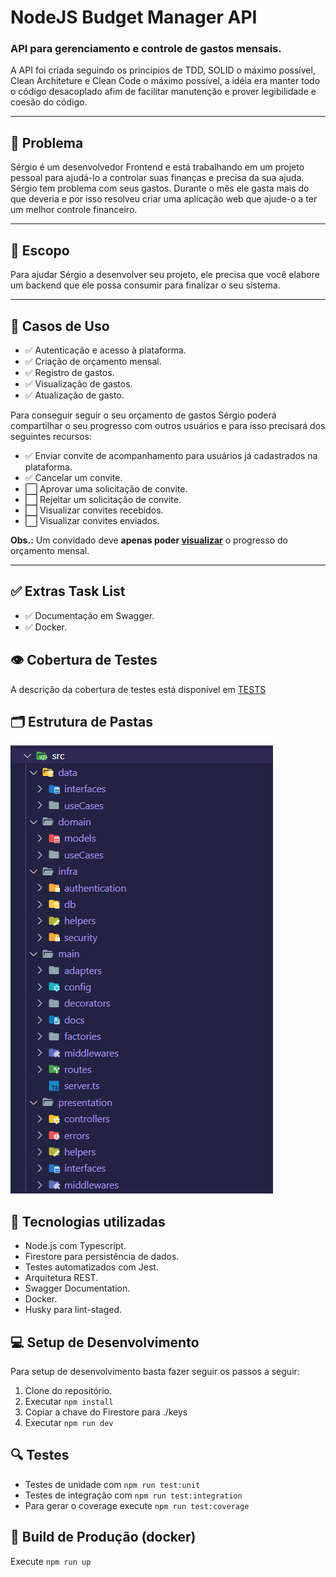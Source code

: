 # NodeJS Budget Manager API
### API para gerenciamento e controle de gastos mensais.
A API foi criada seguindo os principios de TDD, SOLID o máximo possível, Clean Architeture e Clean Code o máximo possível, a idéia era manter todo o código desacoplado afim de facilitar manutenção e prover legibilidade e coesão do código. 

---
## 🤔 Problema

Sérgio é um desenvolvedor Frontend e está trabalhando em um projeto pessoal para ajudá-lo a controlar suas finanças e precisa da sua ajuda. Sérgio tem problema com seus gastos. Durante o mês ele gasta mais do que deveria e por isso resolveu criar uma aplicação web que ajude-o a ter um melhor controle financeiro.

---

## 🚀 Escopo 

Para ajudar Sérgio a desenvolver seu projeto, ele precisa que você elabore um backend que ele possa consumir para finalizar o seu sistema.

---

## 🔎 Casos de Uso
- ✅ Autenticação e acesso à plataforma.
- ✅ Criação de orçamento mensal.
- ✅ Registro de gastos.
- ✅ Visualização de gastos.
- ✅ Atualização de gasto.

Para conseguir seguir o seu orçamento de gastos Sérgio poderá compartilhar o seu progresso com outros usuários e para isso precisará dos seguintes recursos:

- ✅ Enviar convite de acompanhamento para usuários já cadastrados na plataforma.
- ✅ Cancelar um convite.
- ⬜ Aprovar uma solicitação de convite.
- ⬜ Rejeitar um solicitação de convite.
- ⬜ Visualizar convites recebidos.
- ⬜ Visualizar convites enviados.

**Obs.:** Um convidado deve **apenas poder <u>visualizar</u>** o progresso do orçamento mensal.

---
## ✅ Extras Task List

- ✅ Documentação em Swagger.
- ✅ Docker.
## 👁️ Cobertura de Testes
A descrição da cobertura de testes está disponível em [TESTS](TESTS.md)

## 🗂️ Estrutura de Pastas
![](folder_structure.png)
## 🧱 Tecnologias utilizadas

- Node.js com Typescript.
- Firestore para persistência de dados.
- Testes automatizados com Jest.
- Arquitetura REST.
- Swagger Documentation.
- Docker.
- Husky para lint-staged.

## 💻 Setup de Desenvolvimento
Para setup de desenvolvimento basta fazer seguir os passos a seguir:
1. Clone do repositório.
2. Executar `npm install`
3. Copiar a chave do Firestore para ./keys
4. Executar `npm run dev`

## 🔍 Testes
- Testes de unidade com `npm run test:unit`
- Testes de integração com `npm run test:integration`
- Para gerar o coverage execute `npm run test:coverage`

## 🚀 Build de Produção (docker)
Execute `npm run up`

